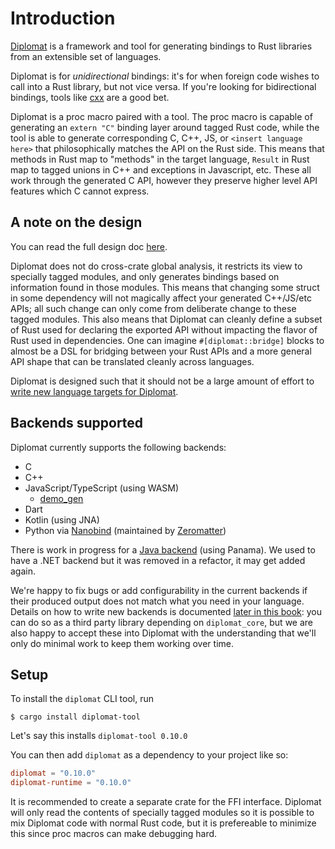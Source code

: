 # Introduction

[Diplomat] is a framework and tool for generating bindings to Rust libraries from an extensible set of languages.

Diplomat is for _unidirectional_ bindings: it's for when foreign code wishes to call into a Rust library, but not vice versa. If you're looking for bidirectional bindings, tools like [cxx](https://github.com/dtolnay/cxx) are a good bet.

Diplomat is a proc macro paired with a tool. The proc macro is capable of generating an `extern "C"` binding layer around tagged Rust code, while the tool is able to generate corresponding C, C++, JS, or `<insert language here>` that philosophically matches the API on the Rust side. This means that methods in Rust map to "methods" in the target language, `Result` in Rust map to tagged unions in C++ and exceptions in Javascript, etc. These all work through the generated C API, however they preserve higher level API features which C cannot express.

## A note on the design

You can read the full design doc [here](https://github.com/rust-diplomat/diplomat/blob/main/docs/design_doc.md). 

Diplomat does not do cross-crate global analysis, it restricts its view to specially tagged modules, and only generates bindings based on information found in those modules. This means that changing some struct in some dependency will not magically affect your generated C++/JS/etc APIs; all such change can only come from deliberate change to these tagged modules. This also means that Diplomat can cleanly define a subset of Rust used for declaring the exported API without impacting the flavor of Rust used in dependencies. One can imagine `#[diplomat::bridge]` blocks to almost be a DSL for bridging between your Rust APIs and a more general API shape that can be translated cleanly across languages.

Diplomat is designed such that it should not be a large amount of effort to [write new language targets for Diplomat](developer.html).


## Backends supported


Diplomat currently supports the following backends:

 - C
 - C++
 - JavaScript/TypeScript (using WASM)
   - [demo_gen](./demo_gen/intro.md)
 - Dart
 - Kotlin (using JNA)
 - Python via [Nanobind](https://github.com/wjakob/nanobind) (maintained by [Zeromatter](https://www.zeromatter.com/))
 
There is work in progress for a [Java backend] (using Panama). We used to have a .NET backend but it was removed in a refactor, it may get added again.

We're happy to fix bugs or add configurability in the current backends if their produced output does not match what you need in your language. Details on how to write new backends is documented [later in this book](developer.html): you can do so as a third party library depending on `diplomat_core`, but we are also happy to accept these into Diplomat with the understanding that we'll only do minimal work to keep them working over time.

## Setup

To install the `diplomat` CLI tool, run

```shell
$ cargo install diplomat-tool
```

Let's say this installs `diplomat-tool 0.10.0`

You can then add `diplomat` as a dependency to your project like so:

```toml
diplomat = "0.10.0"
diplomat-runtime = "0.10.0"
```

It is recommended to create a separate crate for the FFI interface. Diplomat will only read the contents of specially tagged modules so it is possible to mix Diplomat code with normal Rust code, but it is prefereable to minimize this since proc macros can make debugging hard.


 [Diplomat]: https://github.com/rust-diplomat/diplomat
 [Java backend]: https://github.com/rust-diplomat/diplomat/issues/144